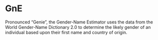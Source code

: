 # GnE
Pronounced “Genie”, the Gender-Name Estimator uses the data from the World Gender-Name Dictionary 2.0 to determine the likely gender of an individual based upon their first name and country of origin.
